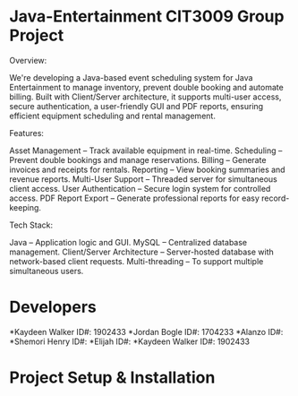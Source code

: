 # Java-Entertainment CIT3009 Group Project

Overview:

We're developing a Java-based event scheduling system for Java Entertainment to manage inventory, prevent double booking and automate billing. Built with Client/Server architecture, it supports multi-user access, secure authentication, a user-friendly GUI and PDF reports, ensuring efficient equipment scheduling and rental management.


Features:

Asset Management – Track available equipment in real-time.
Scheduling – Prevent double bookings and manage reservations.
Billing – Generate invoices and receipts for rentals.
Reporting – View booking summaries and revenue reports.
Multi-User Support – Threaded server for simultaneous client access.
User Authentication – Secure login system for controlled access.
PDF Report Export – Generate professional reports for easy record-keeping.


Tech Stack:

Java – Application logic and GUI.
MySQL – Centralized database management.
Client/Server Architecture – Server-hosted database with network-based client requests.
Multi-threading – To support multiple simultaneous users.

# Developers

*Kaydeen Walker ID#: 1902433
*Jordan Bogle ID#: 1704233
*Alanzo ID#:
*Shemori Henry ID#:
*Elijah ID#:
*Kaydeen Walker ID#: 1902433

# Project Setup & Installation 


